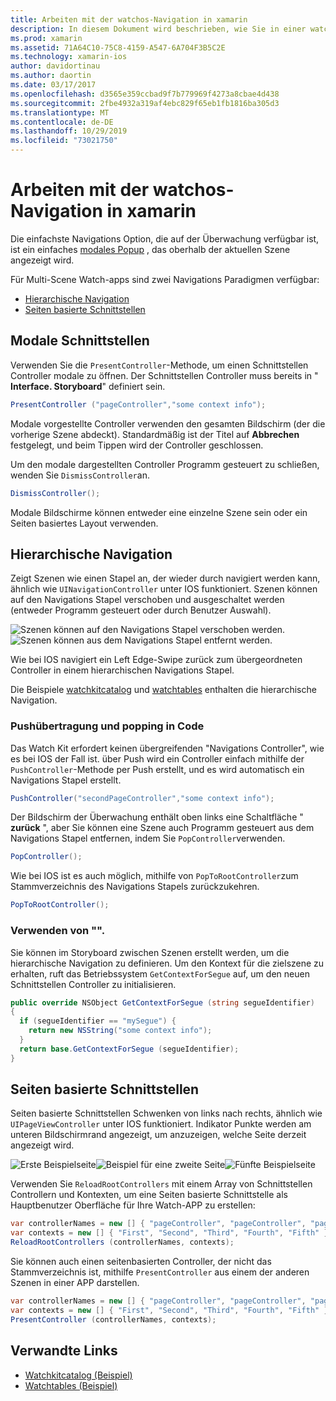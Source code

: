 ```yaml
---
title: Arbeiten mit der watchos-Navigation in xamarin
description: In diesem Dokument wird beschrieben, wie Sie in einer watchos-Anwendung mit der Navigation arbeiten. Es werden modale Schnittstellen, hierarchische Navigation und Seiten basierte Schnittstellen erläutert.
ms.prod: xamarin
ms.assetid: 71A64C10-75C8-4159-A547-6A704F3B5C2E
ms.technology: xamarin-ios
author: davidortinau
ms.author: daortin
ms.date: 03/17/2017
ms.openlocfilehash: d3565e359ccbad9f7b779969f4273a8cbae4d438
ms.sourcegitcommit: 2fbe4932a319af4ebc829f65eb1fb1816ba305d3
ms.translationtype: MT
ms.contentlocale: de-DE
ms.lasthandoff: 10/29/2019
ms.locfileid: "73021750"
---
```

# <a name="working-with-watchos-navigation-in-xamarin"></a>Arbeiten mit der watchos-Navigation in xamarin

Die einfachste Navigations Option, die auf der Überwachung verfügbar ist, ist ein einfaches [modales Popup](#modal) , das oberhalb der aktuellen Szene angezeigt wird.

Für Multi-Scene Watch-apps sind zwei Navigations Paradigmen verfügbar:

- [Hierarchische Navigation](#Hierarchical_Navigation)
- [Seiten basierte Schnittstellen](#Page-Based_Interfaces)

<a name="modal"/>

## <a name="modal-interfaces"></a>Modale Schnittstellen

Verwenden Sie die `PresentController`-Methode, um einen Schnittstellen Controller modale zu öffnen. Der Schnittstellen Controller muss bereits in " **Interface. Storyboard**" definiert sein.

```csharp
PresentController ("pageController","some context info");
```

Modale vorgestellte Controller verwenden den gesamten Bildschirm (der die vorherige Szene abdeckt). Standardmäßig ist der Titel auf **Abbrechen** festgelegt, und beim Tippen wird der Controller geschlossen.

Um den modale dargestellten Controller Programm gesteuert zu schließen, wenden Sie `DismissController`an.

```csharp
DismissController();
```

Modale Bildschirme können entweder eine einzelne Szene sein oder ein Seiten basiertes Layout verwenden.

<a name="Hierarchical_Navigation"/>

## <a name="hierarchical-navigation"></a>Hierarchische Navigation

Zeigt Szenen wie einen Stapel an, der wieder durch navigiert werden kann, ähnlich wie `UINavigationController` unter IOS funktioniert. Szenen können auf den Navigations Stapel verschoben und ausgeschaltet werden (entweder Programm gesteuert oder durch Benutzer Auswahl).

![](navigation-images/hierarchy-1.png "Szenen können auf den Navigations Stapel verschoben werden.") ![](navigation-images/hierarchy-2.png "Szenen können aus dem Navigations Stapel entfernt werden.")

Wie bei IOS navigiert ein Left Edge-Swipe zurück zum übergeordneten Controller in einem hierarchischen Navigations Stapel.

Die Beispiele [watchkitcatalog](https://docs.microsoft.com/samples/xamarin/ios-samples/watchos-watchkitcatalog) und [watchtables](https://docs.microsoft.com/samples/xamarin/ios-samples/watchos-watchtables) enthalten die hierarchische Navigation.

### <a name="pushing-and-popping-in-code"></a>Pushübertragung und popping in Code

Das Watch Kit erfordert keinen übergreifenden "Navigations Controller", wie es bei IOS der Fall ist. über Push wird ein Controller einfach mithilfe der `PushController`-Methode per Push erstellt, und es wird automatisch ein Navigations Stapel erstellt.

```csharp
PushController("secondPageController","some context info");
```

Der Bildschirm der Überwachung enthält oben links eine Schaltfläche " **zurück** ", aber Sie können eine Szene auch Programm gesteuert aus dem Navigations Stapel entfernen, indem Sie `PopController`verwenden.

```csharp
PopController();
```

Wie bei IOS ist es auch möglich, mithilfe von `PopToRootController`zum Stammverzeichnis des Navigations Stapels zurückzukehren.

```csharp
PopToRootController();
```

### <a name="using-segues"></a>Verwenden von "".

Sie können im Storyboard zwischen Szenen erstellt werden, um die hierarchische Navigation zu definieren. Um den Kontext für die zielszene zu erhalten, ruft das Betriebssystem `GetContextForSegue` auf, um den neuen Schnittstellen Controller zu initialisieren.

```csharp
public override NSObject GetContextForSegue (string segueIdentifier)
{
  if (segueIdentifier == "mySegue") {
    return new NSString("some context info");
  }
  return base.GetContextForSegue (segueIdentifier);
}
```

<a name="Page-Based_Interfaces"/>

## <a name="page-based-interfaces"></a>Seiten basierte Schnittstellen

Seiten basierte Schnittstellen Schwenken von links nach rechts, ähnlich wie `UIPageViewController` unter IOS funktioniert. Indikator Punkte werden am unteren Bildschirmrand angezeigt, um anzuzeigen, welche Seite derzeit angezeigt wird.

![](navigation-images/paged-1.png "Erste Beispielseite")![](navigation-images/paged-2.png "Beispiel für eine zweite Seite")![](navigation-images/paged-5.png "Fünfte Beispielseite")

Verwenden Sie `ReloadRootControllers` mit einem Array von Schnittstellen Controllern und Kontexten, um eine Seiten basierte Schnittstelle als Hauptbenutzer Oberfläche für Ihre Watch-APP zu erstellen:

```csharp
var controllerNames = new [] { "pageController", "pageController", "pageController", "pageController", "pageController" };
var contexts = new [] { "First", "Second", "Third", "Fourth", "Fifth" };
ReloadRootControllers (controllerNames, contexts);
```

Sie können auch einen seitenbasierten Controller, der nicht das Stammverzeichnis ist, mithilfe `PresentController` aus einem der anderen Szenen in einer APP darstellen.

```csharp
var controllerNames = new [] { "pageController", "pageController", "pageController", "pageController", "pageController" };
var contexts = new [] { "First", "Second", "Third", "Fourth", "Fifth" };
PresentController (controllerNames, contexts);
```

## <a name="related-links"></a>Verwandte Links

- [Watchkitcatalog (Beispiel)](https://docs.microsoft.com/samples/xamarin/ios-samples/watchos-watchkitcatalog)
- [Watchtables (Beispiel)](https://developer.xamarin.com//samples/monotouch/watchOS/WatchTables/)
